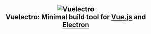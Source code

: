<h2 align="center">
  <br>
<img src="https://i.ibb.co/VWtG26k/vuelectro-banner.png" alt="Vuelectro">
  <br>
Vuelectro: Minimal build tool for <a href="https://vuejs.org/">Vue.js</a> and <a href="https://www.electronjs.org/">Electron</a>
</h2>
